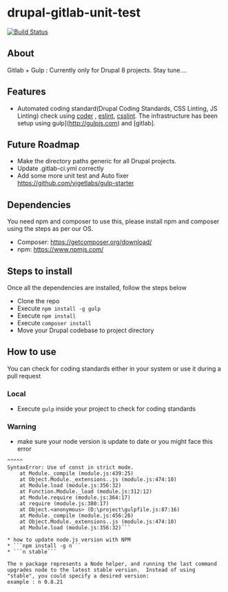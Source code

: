 # drupal-gitlab-unit-test

[![Build Status](https://travis-ci.org/vigetlabs/gulp-starter.svg?branch=static-server)](https://travis-ci.org/vigetlabs/gulp-starter)

## About
Gitlab + Gulp : Currently only for Drupal 8 projects. Stay tune....

## Features
* Automated coding standard(Drupal Coding Standards, CSS Linting, JS Linting) check using [coder](https://www.drupal.org/project/coder)
, [eslint](http://eslint.org), [csslint](http://csslint.net). The infrastructure has been setup using gulp](http://gulpjs.com) and
[gitlab].

## Future Roadmap
* Make the directory paths generic for all Drupal projects.
* Update .gitlab-ci.yml correctly
* Add some more unit test and Auto fixer https://github.com/vigetlabs/gulp-starter



## Dependencies
You need npm and composer to use this, please install npm and composer using the steps as per our
OS.
* Composer: https://getcomposer.org/download/
* npm: https://www.npmjs.com/

## Steps to install
Once all the dependencies are installed, follow the steps below

* Clone the repo
* Execute ```npm install -g gulp```
* Execute ```npm install```
* Execute ```composer install```
* Move your Drupal codebase to project directory

## How to use
You can check for coding standards either in your system or use it during a pull request

### Local
* Execute ```gulp``` inside your project to check for coding standards

### Warning
* make sure your node version is update to date or you might face this error
```const path = require('path');
^^^^^
SyntaxError: Use of const in strict mode.
    at Module._compile (module.js:439:25)
    at Object.Module._extensions..js (module.js:474:10)
    at Module.load (module.js:356:32)
    at Function.Module._load (module.js:312:12)
    at Module.require (module.js:364:17)
    at require (module.js:380:17)
    at Object.<anonymous> (D:\project\gulpfile.js:87:16)
    at Module._compile (module.js:456:26)
    at Object.Module._extensions..js (module.js:474:10)
    at Module.load (module.js:356:32)```

* how to update node.js version with NPM
* ```npm install -g n```
* ```n stable```

The n package represents a Node helper, and running the last command upgrades node to the latest stable version.  Instead of using "stable", you could specify a desired version:
example : n 0.8.21
